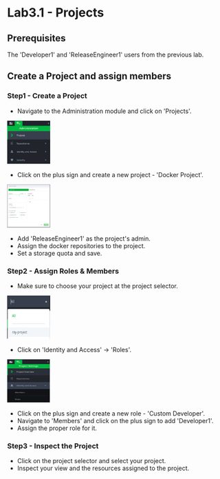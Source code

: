 # Lab3.1 - Projects

## Prerequisites

The 'Developer1' and 'ReleaseEngineer1' users from the previous lab.

## Create a Project and assign members

### Step1 - Create a Project

- Navigate to the Administration module and click on 'Projects'.

<img src="/SU-113-Jfrog-Artifactory-Essentials/Lab3.1/images/projects.png" alt="Admin tab" style="height: 100px; width:100px;"/>

- Click on the plus sign and create a new project - 'Docker Project'.

<img src="/SU-113-Jfrog-Artifactory-Essentials/Lab3.1/images/new_project.png" alt="Admin tab" style="height: 100px; width:100px;"/>

- Add 'ReleaseEngineer1' as the project's admin.
- Assign the docker repositories to the project.
- Set a storage quota and save.

### Step2 - Assign Roles & Members

- Make sure to choose your project at the project selector.

<img src="/SU-113-Jfrog-Artifactory-Essentials/Lab3.1/images/selector.png" alt="Admin tab" style="height: 100px; width:100px;"/>

- Click on 'Identity and Access' -> 'Roles'.

<img src="/SU-113-Jfrog-Artifactory-Essentials/Lab3.1/images/roles.png" alt="Admin tab" style="height: 100px; width:100px;"/>

- Click on the plus sign and create a new role - 'Custom Developer'.
- Navigate to 'Members' and click on the plus sign to add 'Developer1'.
- Assign the proper role for it.

### Step3 - Inspect the Project

- Click on the project selector and select your project.
- Inspect your view and the resources assigned to the project.
